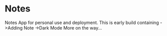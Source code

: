 # Notes
Notes App for personal use and deployment.
This is early build containing
->Adding Note
->Dark Mode
More on the way...
